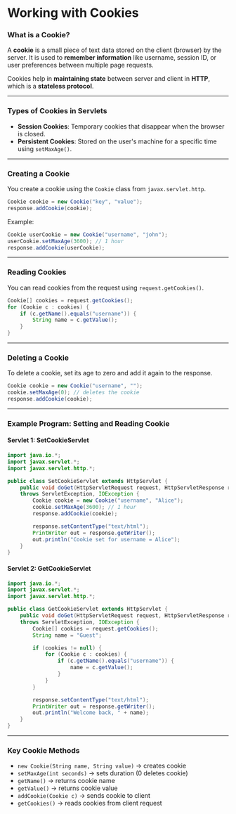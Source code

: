 # **Working with Cookies**

### **What is a Cookie?**

A **cookie** is a small piece of text data stored on the client (browser) by the server. It is used to **remember information** like username, session ID, or user preferences between multiple page requests.

Cookies help in **maintaining state** between server and client in **HTTP**, which is a **stateless protocol**.

---

### **Types of Cookies in Servlets**

- **Session Cookies**: Temporary cookies that disappear when the browser is closed.
- **Persistent Cookies**: Stored on the user's machine for a specific time using `setMaxAge()`.

---

### **Creating a Cookie**

You create a cookie using the `Cookie` class from `javax.servlet.http`.

```java
Cookie cookie = new Cookie("key", "value");
response.addCookie(cookie);
```

Example:
```java
Cookie userCookie = new Cookie("username", "john");
userCookie.setMaxAge(3600); // 1 hour
response.addCookie(userCookie);
```

---

### **Reading Cookies**

You can read cookies from the request using `request.getCookies()`.

```java
Cookie[] cookies = request.getCookies();
for (Cookie c : cookies) {
    if (c.getName().equals("username")) {
        String name = c.getValue();
    }
}
```

---

### **Deleting a Cookie**

To delete a cookie, set its age to zero and add it again to the response.

```java
Cookie cookie = new Cookie("username", "");
cookie.setMaxAge(0); // deletes the cookie
response.addCookie(cookie);
```

---

### **Example Program: Setting and Reading Cookie**

#### **Servlet 1: SetCookieServlet**
```java
import java.io.*;
import javax.servlet.*;
import javax.servlet.http.*;

public class SetCookieServlet extends HttpServlet {
    public void doGet(HttpServletRequest request, HttpServletResponse response)
    throws ServletException, IOException {
        Cookie cookie = new Cookie("username", "Alice");
        cookie.setMaxAge(3600); // 1 hour
        response.addCookie(cookie);

        response.setContentType("text/html");
        PrintWriter out = response.getWriter();
        out.println("Cookie set for username = Alice");
    }
}
```

#### **Servlet 2: GetCookieServlet**
```java
import java.io.*;
import javax.servlet.*;
import javax.servlet.http.*;

public class GetCookieServlet extends HttpServlet {
    public void doGet(HttpServletRequest request, HttpServletResponse response)
    throws ServletException, IOException {
        Cookie[] cookies = request.getCookies();
        String name = "Guest";

        if (cookies != null) {
            for (Cookie c : cookies) {
                if (c.getName().equals("username")) {
                    name = c.getValue();
                }
            }
        }

        response.setContentType("text/html");
        PrintWriter out = response.getWriter();
        out.println("Welcome back, " + name);
    }
}
```

---

### **Key Cookie Methods**

- `new Cookie(String name, String value)` → creates cookie
- `setMaxAge(int seconds)` → sets duration (0 deletes cookie)
- `getName()` → returns cookie name
- `getValue()` → returns cookie value
- `addCookie(Cookie c)` → sends cookie to client
- `getCookies()` → reads cookies from client request

